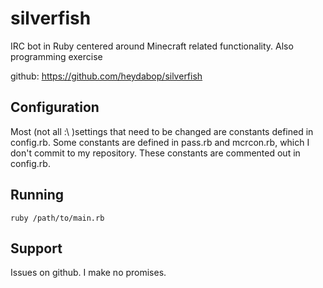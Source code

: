 silverfish
==========
IRC bot in Ruby centered around Minecraft related functionality. Also programming exercise

github: https://github.com/heydabop/silverfish

Configuration
------------
Most (not all :\ )settings that need to be changed are constants defined in config.rb. Some constants are defined in pass.rb and mcrcon.rb, which I don't commit to my repository. These constants are commented out in config.rb.

Running
-------
    ruby /path/to/main.rb

Support
-------
Issues on github. I make no promises.